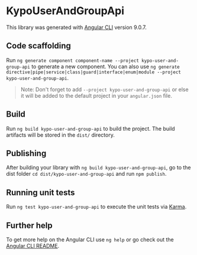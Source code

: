 # KypoUserAndGroupApi

This library was generated with [Angular CLI](https://github.com/angular/angular-cli) version 9.0.7.

## Code scaffolding

Run `ng generate component component-name --project kypo-user-and-group-api` to generate a new component. You can also use `ng generate directive|pipe|service|class|guard|interface|enum|module --project kypo-user-and-group-api`.
> Note: Don't forget to add `--project kypo-user-and-group-api` or else it will be added to the default project in your `angular.json` file.

## Build

Run `ng build kypo-user-and-group-api` to build the project. The build artifacts will be stored in the `dist/` directory.

## Publishing

After building your library with `ng build kypo-user-and-group-api`, go to the dist folder `cd dist/kypo-user-and-group-api` and run `npm publish`.

## Running unit tests

Run `ng test kypo-user-and-group-api` to execute the unit tests via [Karma](https://karma-runner.github.io).

## Further help

To get more help on the Angular CLI use `ng help` or go check out the [Angular CLI README](https://github.com/angular/angular-cli/blob/master/README.md).
